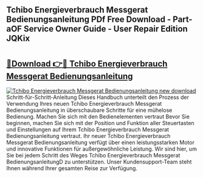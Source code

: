 ## Tchibo Energieverbrauch Messgerat Bedienungsanleitung PDf Free Download - Part-aOF Service Owner Guide - User Repair Edition JQKix

# <h2><a href="http://df2lnq.blite.top/?on=Tchibo+Energieverbrauch+Messgerat+Bedienungsanleitung">🔗Download 👉🔴 Tchibo Energieverbrauch Messgerat Bedienungsanleitung</a></h2>

[![Tchibo Energieverbrauch Messgerat Bedienungsanleitung new download](https://i.imgur.com/lujVjoI.png)](http://df2lnq.blite.top/?on=Tchibo+Energieverbrauch+Messgerat+Bedienungsanleitung)
Schritt-für-Schritt-Anleitung Dieses Handbuch unterteilt den Prozess der Verwendung Ihres neuen Tchibo Energieverbrauch Messgerat Bedienungsanleitung in überschaubare Schritte für eine mühelose Bedienung. Machen Sie sich mit den Bedienelementen vertraut Bevor Sie beginnen, machen Sie sich mit der Position und Funktion aller Steuertasten und Einstellungen auf Ihrem Tchibo Energieverbrauch Messgerat Bedienungsanleitung vertraut. Ihr neuer Tchibo Energieverbrauch Messgerat Bedienungsanleitung verfügt über einen leistungsstarken Motor und innovative Funktionen für außergewöhnliche Leistung. Wir sind hier, um Sie bei jedem Schritt des Weges Tchibo Energieverbrauch Messgerat BedienungsanleitungD zu unterstützen. Unser Kundensupport-Team steht Ihnen während Ihrer gesamten Reise zur Verfügung.
